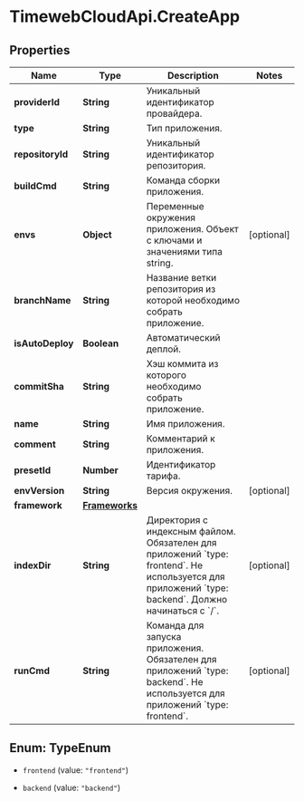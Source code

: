 # TimewebCloudApi.CreateApp

## Properties

Name | Type | Description | Notes
------------ | ------------- | ------------- | -------------
**providerId** | **String** | Уникальный идентификатор провайдера. | 
**type** | **String** | Тип приложения. | 
**repositoryId** | **String** | Уникальный идентификатор репозитория. | 
**buildCmd** | **String** | Команда сборки приложения. | 
**envs** | **Object** | Переменные окружения приложения. Объект с ключами и значениями типа string. | [optional] 
**branchName** | **String** | Название ветки репозитория из которой необходимо собрать приложение. | 
**isAutoDeploy** | **Boolean** | Автоматический деплой. | 
**commitSha** | **String** | Хэш коммита из которого необходимо собрать приложение. | 
**name** | **String** | Имя приложения. | 
**comment** | **String** | Комментарий к приложения. | 
**presetId** | **Number** | Идентификатор тарифа. | 
**envVersion** | **String** | Версия окружения. | [optional] 
**framework** | [**Frameworks**](Frameworks.md) |  | 
**indexDir** | **String** | Директория с индексным файлом. Обязателен для приложений &#x60;type: frontend&#x60;. Не используется для приложений &#x60;type: backend&#x60;. Должно начинаться с &#x60;/&#x60;. | [optional] 
**runCmd** | **String** | Команда для запуска приложения. Обязателен для приложений &#x60;type: backend&#x60;. Не используется для приложений &#x60;type: frontend&#x60;. | [optional] 



## Enum: TypeEnum


* `frontend` (value: `"frontend"`)

* `backend` (value: `"backend"`)




